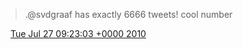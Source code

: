 > \.@svdgraaf has exactly 6666 tweets\! cool number

<img src="../../media/tweet.ico" width="12" /> [Tue Jul 27 09:23:03 +0000 2010](https://twitter.com/DromerDenker/status/19643713544)